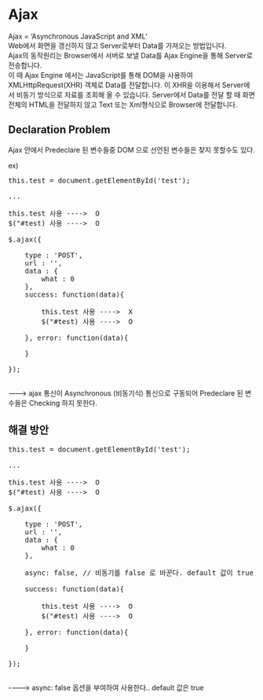 Ajax
================
Ajax = ‘Asynchronous JavaScript and XML’<br>
Web에서 화면을 갱신하지 않고 Server로부터 Data를 가져오는 방법입니다.<br>
Ajax의 동작원리는 Browser에서 서버로 보낼 Data를 Ajax Engine을 통해 Server로 전송합니다.<br>
이 때 Ajax Engine 에서는 JavaScript를 통해 DOM을 사용하여 XMLHttpRequest(XHR) 객체로 Data를 전달합니다. 이 XHR을 이용해서 Server에서 비동기 방식으로 자료를 조회해 올 수 있습니다. Server에서 Data를 전달 할 때 화면전체의 HTML을 전달하지 않고 Text 또는 Xml형식으로 Browser에 전달합니다.


Declaration Problem
-------------------
Ajax 안에서 Predeclare 된 변수들중 DOM 으로 선언된 변수들은 찾지 못할수도 있다.

ex)

<pre>
this.test = document.getElementById('test');

...

this.test 사용 ---->  O
$("#test) 사용 ---->  O

$.ajax({

	type : 'POST',
	url : '',
	data : {
		what : 0
	},
	success: function(data){
		
		this.test 사용 ---->  X
		$("#test) 사용 ---->  O
		
	}, error: function(data){
	
	}
	
});

</pre>

---> ajax 통신이 Asynchronous (비동기식) 통신으로 구동되어 Predeclare 된 변수들은 Checking 하지 못한다.

해결 방안
-----

<pre>
this.test = document.getElementById('test');

...

this.test 사용 ---->  O
$("#test) 사용 ---->  O

$.ajax({

	type : 'POST',
	url : '',
	data : {
		what : 0
	},
	
	async: false, // 비동기를 false 로 바꾼다. default 값이 true
	
	success: function(data){
		
		this.test 사용 ---->  O
		$("#test) 사용 ---->  O
		
	}, error: function(data){
	
	}
	
});

</pre>

----> async: false 옵션을 부여하여 사용한다.. default 값은 true

